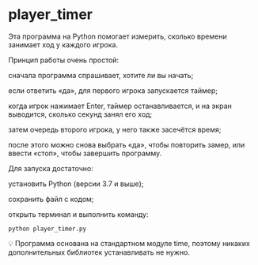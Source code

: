# player_timer
Эта программа на Python помогает измерить, сколько времени занимает ход у каждого игрока.

Принцип работы очень простой:

сначала программа спрашивает, хотите ли вы начать;

если ответить «да», для первого игрока запускается таймер;

когда игрок нажимает Enter, таймер останавливается, и на экран выводится, сколько секунд занял его ход;

затем очередь второго игрока, у него также засечётся время;

после этого можно снова выбрать «да», чтобы повторить замер, или ввести «стоп», чтобы завершить программу.

Для запуска достаточно:

установить Python (версии 3.7 и выше);

сохранить файл с кодом;

открыть терминал и выполнить команду:

    python player_timer.py

💡 Программа основана на стандартном модуле time, поэтому никаких дополнительных библиотек устанавливать не нужно.

